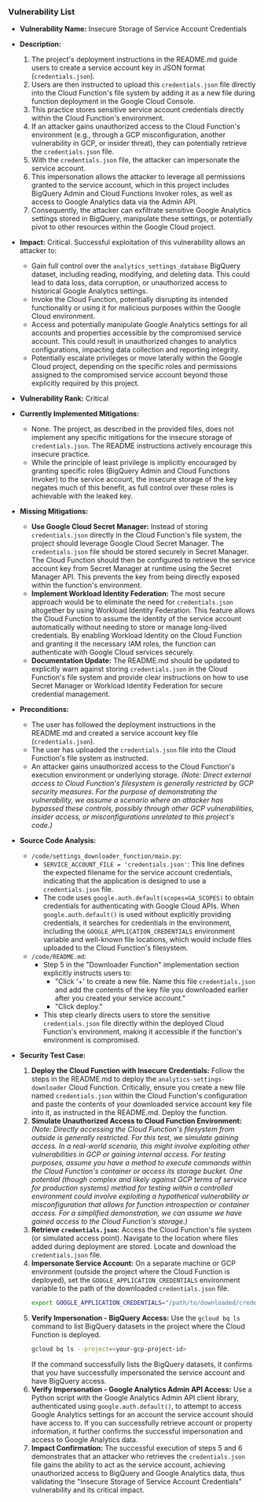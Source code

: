 ### Vulnerability List

- **Vulnerability Name:** Insecure Storage of Service Account Credentials

- **Description:**
    1. The project's deployment instructions in the README.md guide users to create a service account key in JSON format (`credentials.json`).
    2. Users are then instructed to upload this `credentials.json` file directly into the Cloud Function's file system by adding it as a new file during function deployment in the Google Cloud Console.
    3. This practice stores sensitive service account credentials directly within the Cloud Function's environment.
    4. If an attacker gains unauthorized access to the Cloud Function's environment (e.g., through a GCP misconfiguration, another vulnerability in GCP, or insider threat), they can potentially retrieve the `credentials.json` file.
    5. With the `credentials.json` file, the attacker can impersonate the service account.
    6. This impersonation allows the attacker to leverage all permissions granted to the service account, which in this project includes BigQuery Admin and Cloud Functions Invoker roles, as well as access to Google Analytics data via the Admin API.
    7. Consequently, the attacker can exfiltrate sensitive Google Analytics settings stored in BigQuery, manipulate these settings, or potentially pivot to other resources within the Google Cloud project.

- **Impact:**
    Critical. Successful exploitation of this vulnerability allows an attacker to:
    - Gain full control over the `analytics_settings_database` BigQuery dataset, including reading, modifying, and deleting data. This could lead to data loss, data corruption, or unauthorized access to historical Google Analytics settings.
    - Invoke the Cloud Function, potentially disrupting its intended functionality or using it for malicious purposes within the Google Cloud environment.
    - Access and potentially manipulate Google Analytics settings for all accounts and properties accessible by the compromised service account. This could result in unauthorized changes to analytics configurations, impacting data collection and reporting integrity.
    - Potentially escalate privileges or move laterally within the Google Cloud project, depending on the specific roles and permissions assigned to the compromised service account beyond those explicitly required by this project.

- **Vulnerability Rank:** Critical

- **Currently Implemented Mitigations:**
    - None. The project, as described in the provided files, does not implement any specific mitigations for the insecure storage of `credentials.json`. The README instructions actively encourage this insecure practice.
    - While the principle of least privilege is implicitly encouraged by granting specific roles (BigQuery Admin and Cloud Functions Invoker) to the service account, the insecure storage of the key negates much of this benefit, as full control over these roles is achievable with the leaked key.

- **Missing Mitigations:**
    - **Use Google Cloud Secret Manager:** Instead of storing `credentials.json` directly in the Cloud Function's file system, the project should leverage Google Cloud Secret Manager. The `credentials.json` file should be stored securely in Secret Manager. The Cloud Function should then be configured to retrieve the service account key from Secret Manager at runtime using the Secret Manager API. This prevents the key from being directly exposed within the function's environment.
    - **Implement Workload Identity Federation:** The most secure approach would be to eliminate the need for `credentials.json` altogether by using Workload Identity Federation. This feature allows the Cloud Function to assume the identity of the service account automatically without needing to store or manage long-lived credentials. By enabling Workload Identity on the Cloud Function and granting it the necessary IAM roles, the function can authenticate with Google Cloud services securely.
    - **Documentation Update:** The README.md should be updated to explicitly warn against storing `credentials.json` in the Cloud Function's file system and provide clear instructions on how to use Secret Manager or Workload Identity Federation for secure credential management.

- **Preconditions:**
    - The user has followed the deployment instructions in the README.md and created a service account key file (`credentials.json`).
    - The user has uploaded the `credentials.json` file into the Cloud Function's file system as instructed.
    - An attacker gains unauthorized access to the Cloud Function's execution environment or underlying storage.  *(Note: Direct external access to Cloud Function's filesystem is generally restricted by GCP security measures.  For the purpose of demonstrating the vulnerability, we assume a scenario where an attacker has bypassed these controls, possibly through other GCP vulnerabilities, insider access, or misconfigurations unrelated to this project's code.)*

- **Source Code Analysis:**
    - `/code/settings_downloader_function/main.py`:
        - `SERVICE_ACCOUNT_FILE = 'credentials.json'`: This line defines the expected filename for the service account credentials, indicating that the application is designed to use a `credentials.json` file.
        - The code uses `google.auth.default(scopes=GA_SCOPES)` to obtain credentials for authenticating with Google Cloud APIs. When `google.auth.default()` is used without explicitly providing credentials, it searches for credentials in the environment, including the `GOOGLE_APPLICATION_CREDENTIALS` environment variable and well-known file locations, which would include files uploaded to the Cloud Function's filesystem.
    - `/code/README.md`:
        - Step 5 in the "Downloader Function" implementation section explicitly instructs users to:
            - "Click '+' to create a new file. Name this file `credentials.json` and add the contents of the key file you downloaded earlier after you created your service account."
            - "Click deploy."
        - This step clearly directs users to store the sensitive `credentials.json` file directly within the deployed Cloud Function's environment, making it accessible if the function's environment is compromised.

- **Security Test Case:**
    1. **Deploy the Cloud Function with Insecure Credentials:** Follow the steps in the README.md to deploy the `analytics-settings-downloader` Cloud Function. Critically, ensure you create a new file named `credentials.json` within the Cloud Function's configuration and paste the contents of your downloaded service account key file into it, as instructed in the README.md. Deploy the function.
    2. **Simulate Unauthorized Access to Cloud Function Environment:** *(Note: Directly accessing the Cloud Function's filesystem from outside is generally restricted. For this test, we simulate gaining access. In a real-world scenario, this might involve exploiting other vulnerabilities in GCP or gaining internal access. For testing purposes, assume you have a method to execute commands within the Cloud Function's container or access its storage bucket. One potential (though complex and likely against GCP terms of service for production systems) method for testing within a controlled environment could involve exploiting a hypothetical vulnerability or misconfiguration that allows for function introspection or container access. For a simplified demonstration, we can assume we have gained access to the Cloud Function's storage.)*
    3. **Retrieve `credentials.json`:** Access the Cloud Function's file system (or simulated access point). Navigate to the location where files added during deployment are stored. Locate and download the `credentials.json` file.
    4. **Impersonate Service Account:** On a separate machine or GCP environment (outside the project where the Cloud Function is deployed), set the `GOOGLE_APPLICATION_CREDENTIALS` environment variable to the path of the downloaded `credentials.json` file.
        ```bash
        export GOOGLE_APPLICATION_CREDENTIALS="/path/to/downloaded/credentials.json"
        ```
    5. **Verify Impersonation - BigQuery Access:** Use the `gcloud bq ls` command to list BigQuery datasets in the project where the Cloud Function is deployed.
        ```bash
        gcloud bq ls --project=<your-gcp-project-id>
        ```
        If the command successfully lists the BigQuery datasets, it confirms that you have successfully impersonated the service account and have BigQuery access.
    6. **Verify Impersonation - Google Analytics Admin API Access:** Use a Python script with the Google Analytics Admin API client library, authenticated using `google.auth.default()`, to attempt to access Google Analytics settings for an account the service account should have access to. If you can successfully retrieve account or property information, it further confirms the successful impersonation and access to Google Analytics data.
    7. **Impact Confirmation:** The successful execution of steps 5 and 6 demonstrates that an attacker who retrieves the `credentials.json` file gains the ability to act as the service account, achieving unauthorized access to BigQuery and Google Analytics data, thus validating the "Insecure Storage of Service Account Credentials" vulnerability and its critical impact.